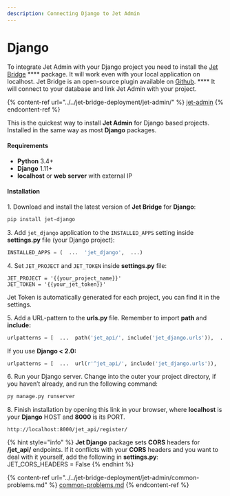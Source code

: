 ```yaml
---
description: Connecting Django to Jet Admin
---
```


# Django

To integrate Jet Admin with your Django project you need to install the [Jet Bridge](../../jet-bridge-deployment/jet-admin/) **** package. It will work even with your local application on localhost. Jet Bridge is an open-source plugin available on [Github](https://github.com/jet-admin/jet-bridge). **** It will connect to your database and link Jet Admin with your project.&#x20;

{% content-ref url="../../jet-bridge-deployment/jet-admin/" %}
[jet-admin](../../jet-bridge-deployment/jet-admin/)
{% endcontent-ref %}

This is the quickest way to install **Jet Admin** for Django based projects. Installed in the same way as most **Django** packages.&#x20;

#### Requirements

* **Python** 3.4+
* **Django** 1.11+
* **localhost** or **web server** with external IP

#### Installation

1\. Download and install the latest version of **Jet Bridge** for **Django**:

```bash
pip install jet-django
```

3\. Add `jet_django` application to the `INSTALLED_APPS` setting inside **settings.py** file (your Django project):

```python
INSTALLED_APPS = (  ...  'jet_django',  ...)
```

4\. Set `JET_PROJECT` and `JET_TOKEN` inside **settings.py** file:

```
JET_PROJECT = '{{your_project_name}}'
JET_TOKEN = '{{your_jet_token}}'
```

Jet Token is automatically generated for each project, you can find it in the settings.

5\. Add a URL-pattern to the **urls.py** file. Remember to import **path** and **include:**

```python
urlpatterns = [  ...  path('jet_api/', include('jet_django.urls')),  ...]
```

If you use **Django < 2.0:**

```python
urlpatterns = [  ...  url(r'^jet_api/', include('jet_django.urls')),  ...]
```

6\. Run your Django server. Change into the outer your project directory, if you haven’t already, and run the following command:

```python
py manage.py runserver
```

8\. Finish installation by opening this link in your browser, where **localhost** is your **Django** HOST and **8000** is its PORT.&#x20;

```http
http://localhost:8000/jet_api/register/
```

{% hint style="info" %}
**Jet Django** package sets **CORS** headers for **/jet\_api/** endpoints. If it conflicts with your **CORS** headers and you want to deal with it yourself, add the following in **settings.py**: \
JET\_CORS\_HEADERS = False
{% endhint %}

{% content-ref url="../../jet-bridge-deployment/jet-admin/common-problems.md" %}
[common-problems.md](../../jet-bridge-deployment/jet-admin/common-problems.md)
{% endcontent-ref %}

